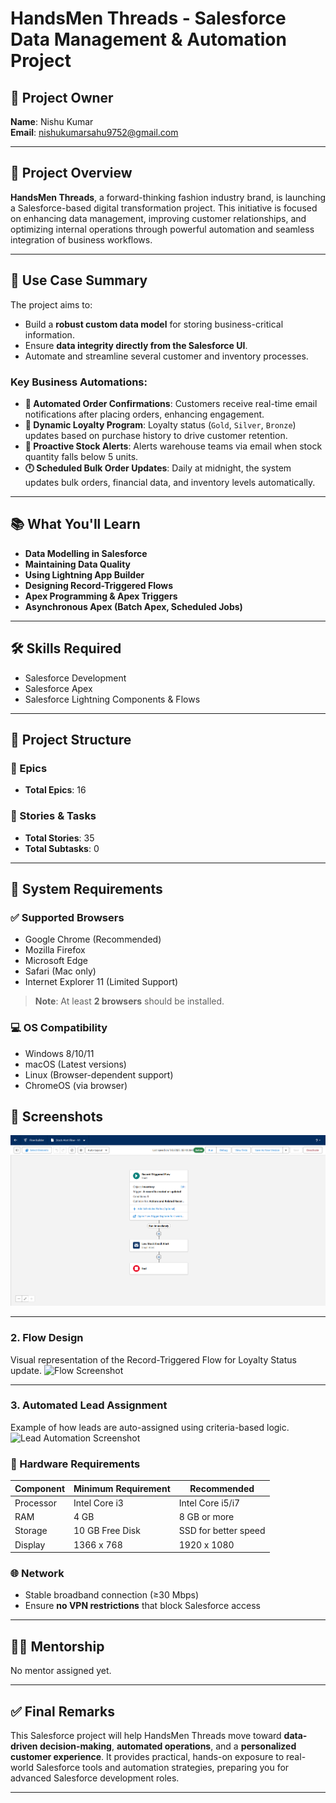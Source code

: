 # HandsMen Threads - Salesforce Data Management & Automation Project

## 👤 Project Owner
**Name**: Nishu Kumar  
**Email**: [nishukumarsahu9752@gmail.com](mailto:nishukumarsahu9752@gmail.com)

---

## 🧵 Project Overview

**HandsMen Threads**, a forward-thinking fashion industry brand, is launching a Salesforce-based digital transformation project. This initiative is focused on enhancing data management, improving customer relationships, and optimizing internal operations through powerful automation and seamless integration of business workflows.

---

## 🎯 Use Case Summary

The project aims to:

- Build a **robust custom data model** for storing business-critical information.
- Ensure **data integrity directly from the Salesforce UI**.
- Automate and streamline several customer and inventory processes.

### Key Business Automations:

- **📧 Automated Order Confirmations**: Customers receive real-time email notifications after placing orders, enhancing engagement.
- **🏅 Dynamic Loyalty Program**: Loyalty status (`Gold`, `Silver`, `Bronze`) updates based on purchase history to drive customer retention.
- **🚨 Proactive Stock Alerts**: Alerts warehouse teams via email when stock quantity falls below 5 units.
- **🕛 Scheduled Bulk Order Updates**: Daily at midnight, the system updates bulk orders, financial data, and inventory levels automatically.

---

## 📚 What You'll Learn

- **Data Modelling in Salesforce**
- **Maintaining Data Quality**
- **Using Lightning App Builder**
- **Designing Record-Triggered Flows**
- **Apex Programming & Apex Triggers**
- **Asynchronous Apex (Batch Apex, Scheduled Jobs)**

---

## 🛠️ Skills Required

- Salesforce Development  
- Salesforce Apex  
- Salesforce Lightning Components & Flows  

---

## 🧩 Project Structure

### 📌 Epics
- **Total Epics**: 16

### 📌 Stories & Tasks
- **Total Stories**: 35  
- **Total Subtasks**: 0

---

## 🧪 System Requirements

### ✅ Supported Browsers
- Google Chrome (Recommended)
- Mozilla Firefox
- Microsoft Edge
- Safari (Mac only)
- Internet Explorer 11 (Limited Support)

> **Note**: At least **2 browsers** should be installed.

### 💻 OS Compatibility
- Windows 8/10/11
- macOS (Latest versions)
- Linux (Browser-dependent support)
- ChromeOS (via browser)

## 📸 Screenshots


![Dashboard Screenshot](Screenshots/stock_alert_flow.png)

---

### 2. Flow Design
Visual representation of the Record-Triggered Flow for Loyalty Status update.
![Flow Screenshot](Screenshots/flow-design.png)

---

### 3. Automated Lead Assignment
Example of how leads are auto-assigned using criteria-based logic.
![Lead Automation Screenshot](Screenshots/lead-automation.png)


### 💾 Hardware Requirements
| Component     | Minimum Requirement | Recommended          |
|---------------|---------------------|----------------------|
| Processor     | Intel Core i3       | Intel Core i5/i7     |
| RAM           | 4 GB                | 8 GB or more         |
| Storage       | 10 GB Free Disk     | SSD for better speed |
| Display       | 1366 x 768          | 1920 x 1080          |

### 🌐 Network
- Stable broadband connection (≥30 Mbps)
- Ensure **no VPN restrictions** that block Salesforce access

---

## 🧑‍💼 Mentorship

No mentor assigned yet.

---

## ✅ Final Remarks

This Salesforce project will help HandsMen Threads move toward **data-driven decision-making**, **automated operations**, and a **personalized customer experience**. It provides practical, hands-on exposure to real-world Salesforce tools and automation strategies, preparing you for advanced Salesforce development roles.

---
